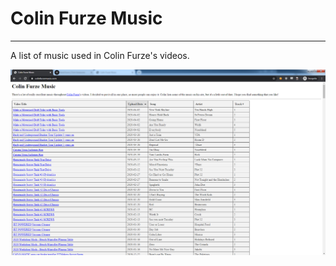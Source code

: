 # Colin Furze Music

----

A list of music used in Colin Furze's videos.

![Screenshot](screenshot.png)
